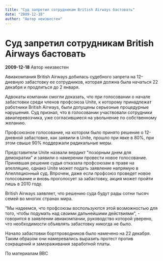 ```yaml
---
title: "Суд запретил сотрудникам British Airways бастовать"
date: "2009-12-18"
author: "Автор неизвестен"
---
```


# Суд запретил сотрудникам British Airways бастовать

**2009-12-18** Автор неизвестен

Авиакомпания British Airways добилась судебного запрета на 12-дневную забастовку ее сотрудников, которая должна была начаться 22 декабря и продлиться до 2 января.

Адвокаты компании смогли доказать, что при голосовании о начале забастовки среди членов профсоюза Unite, к которому принадлежат работники British Airways, были допущены серьезные процедурные нарушения. Суд признал, что в голосовании участвовали сотрудники авиаперевозчика, уже согласившиеся на увольнение по собственному желанию.

Профсоюзное голосование, на котором было принято решение о 12-дневной забастовке, как заявили в Unite, прошло при явке в 80%, при этом свыше 90% поддержали радикальные меры.

Представители Unite назвали вердикт "позорным днем для демократии" и заявили о намерении провести новое голосование. Принявшая решение судья отказала профсоюзам в праве на апелляцию, однако Unite может подать заявление напрямую в Апелляционный суд. Впрочем, даже если профсоюз проведет новое голосование и вновь проголосует за забастовку, акция может пройти лишь в 2010 году.

British Airways заявляет, что решению суда будут рады сотни тысяч семей во многих странах мира.

"Мы надеемся, что профсоюзы воспользуются этой возможностью для того, чтобы подумать над своими дальнейшими действиями", - говорится в заявлении авиакомпании, руководство которой уверено, что необходимости объявлять забастовку никогда не было.

Начало забастовки бортпроводников было намечено на 22 декабря. Таким образом они намеревались выразить протест против сокращений и замораживания заработной платы.

По материалам BBC